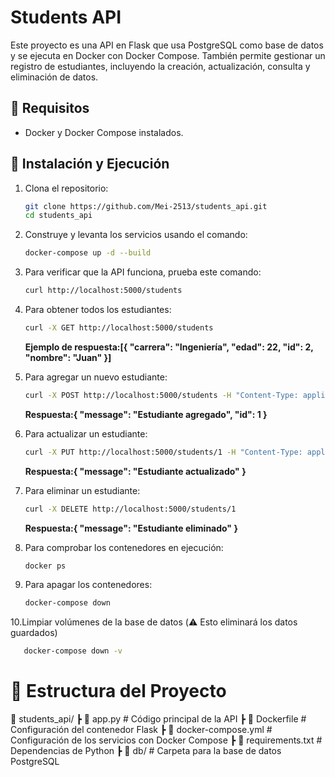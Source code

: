 # Students API

Este proyecto es una API en Flask que usa PostgreSQL como base de datos y se ejecuta en Docker con Docker Compose. También permite gestionar un registro de estudiantes, incluyendo la creación, actualización, consulta y eliminación de datos.

## 📌 Requisitos
- Docker y Docker Compose instalados.

## 🚀 Instalación y Ejecución
1. Clona el repositorio:
   ```bash
   git clone https://github.com/Mei-2513/students_api.git
   cd students_api
   ```

2. Construye y levanta los servicios usando el comando:

   ```bash
   docker-compose up -d --build
   ```

3. Para verificar que la API funciona, prueba este comando:

   ```bash
   curl http://localhost:5000/students
   ```

4. Para obtener todos los estudiantes:

   ```bash
   curl -X GET http://localhost:5000/students
   ```

   **Ejemplo de respuesta:[{ "carrera": "Ingeniería", "edad": 22, "id": 2, "nombre": "Juan" }]**
  


5. Para agregar un nuevo estudiante:

   ```bash
   curl -X POST http://localhost:5000/students -H "Content-Type: application/json" -d '{ "nombre": "Juan", "edad": 22, "carrera": "Ingeniería" }'
   ```

   **Respuesta:{ "message": "Estudiante agregado", "id": 1 }**
   

6. Para actualizar un estudiante:

   ```bash
   curl -X PUT http://localhost:5000/students/1 -H "Content-Type: application/json" -d '{ "nombre": "Juan Pérez", "edad": 23, "carrera": "Ingeniería de Software" }'
   ```

   **Respuesta:{ "message": "Estudiante actualizado" }**
  
   
   

7. Para eliminar un estudiante:

   ```bash
   curl -X DELETE http://localhost:5000/students/1
   ```

   **Respuesta:{ "message": "Estudiante eliminado" }**

   
   

8. Para comprobar los contenedores en ejecución:

   ```bash
   docker ps
   ```

9. Para apagar los contenedores:

   ```bash
   docker-compose down
   ```

 10.Limpiar volúmenes de la base de datos (⚠️ Esto eliminará los datos guardados)
```bash
   docker-compose down -v
   ```

# 📁 Estructura del Proyecto
📂 students_api/
┣ 📄 app.py             # Código principal de la API
┣ 📄 Dockerfile         # Configuración del contenedor Flask
┣ 📄 docker-compose.yml # Configuración de los servicios con Docker Compose
┣ 📄 requirements.txt   # Dependencias de Python
┣ 📂 db/                # Carpeta para la base de datos PostgreSQL


